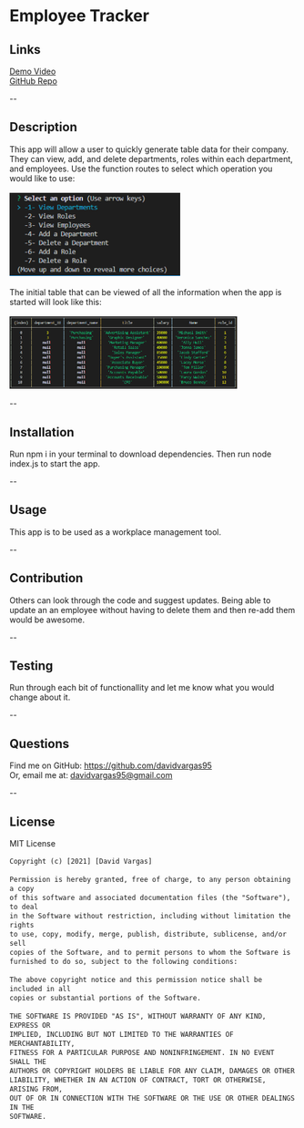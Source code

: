 # Employee Tracker

  ## Links

  [Demo Video](https://drive.google.com/file/d/18iaDNiR7nXso4JX5T6KRMKchlof-RnmK/view)<br>
  [GitHub Repo](https://github.com/davidvargas95/employee-tracker)

  --

  ## Description
  This app will allow a user to quickly generate table data for their company. They can view, add, and delete departments, roles within each department, and employees. Use the function routes to select which operation you would like to use:<br><br>
  <img src="./assets/Capture.png" style="width: 300px;"><br><br>
  The initial table that can be viewed of all the information when the app is started will look like this:<br><br>
  <img src="./assets/Capture2.png" style="width: 400px;">

  --
  ## Installation
  Run npm i in your terminal to download dependencies. Then run node index.js to start the app.

  --
  ## Usage
  This app is to be used as a workplace management tool.

  --
  ## Contribution
  Others can look through the code and suggest updates. Being able to update an an employee without having to delete them and then re-add them would be awesome.

  --
  ## Testing
  Run through each bit of functionallity and let me know what you would change about it. 

  --
  ## Questions
  Find me on GitHub: https://github.com/davidvargas95
  <br/>Or, email me at: davidvargas95@gmail.com

  --
  ## License
  MIT License

    Copyright (c) [2021] [David Vargas]
    
    Permission is hereby granted, free of charge, to any person obtaining a copy
    of this software and associated documentation files (the "Software"), to deal
    in the Software without restriction, including without limitation the rights
    to use, copy, modify, merge, publish, distribute, sublicense, and/or sell
    copies of the Software, and to permit persons to whom the Software is
    furnished to do so, subject to the following conditions:
    
    The above copyright notice and this permission notice shall be included in all
    copies or substantial portions of the Software.
    
    THE SOFTWARE IS PROVIDED "AS IS", WITHOUT WARRANTY OF ANY KIND, EXPRESS OR
    IMPLIED, INCLUDING BUT NOT LIMITED TO THE WARRANTIES OF MERCHANTABILITY,
    FITNESS FOR A PARTICULAR PURPOSE AND NONINFRINGEMENT. IN NO EVENT SHALL THE
    AUTHORS OR COPYRIGHT HOLDERS BE LIABLE FOR ANY CLAIM, DAMAGES OR OTHER
    LIABILITY, WHETHER IN AN ACTION OF CONTRACT, TORT OR OTHERWISE, ARISING FROM,
    OUT OF OR IN CONNECTION WITH THE SOFTWARE OR THE USE OR OTHER DEALINGS IN THE
    SOFTWARE.